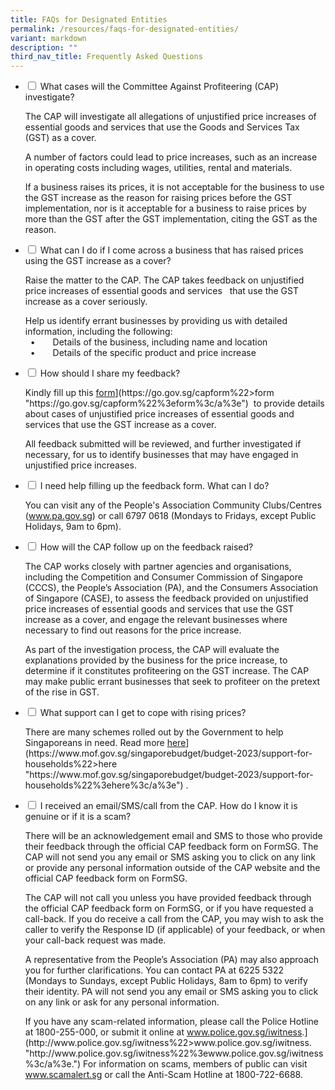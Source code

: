 ```yaml
---
title: FAQs for Designated Entities
permalink: /resources/faqs-for-designated-entities/
variant: markdown
description: ""
third_nav_title: Frequently Asked Questions
---
```

<ul class="jekyllcodex\_accordion">  
<li>  
<input type="checkbox" id="accordion1">  
<label for="accordion1">What cases will the Committee Against Profiteering (CAP) investigate?</label>  
<div>  
<p>The CAP will investigate all allegations of unjustified price increases of essential goods and services that use the Goods and Services Tax (GST) as a cover. </p>  
<p>A number of factors could lead to price increases, such as an increase in operating costs including wages, utilities, rental and materials. </p>  
<p>If a business raises its prices, it is not acceptable for the business to use the GST increase as the reason for raising prices before the GST implementation, nor is it acceptable for a business to raise prices by more than the GST after the GST implementation, citing the GST as the reason.</p>  
</div>  
</li>  
<li>  
<input type="checkbox" id="accordion2">  
<label for="accordion2">What can I do if I come across a business that has raised prices using the GST increase as a cover?</label>  
<div>  
<p>Raise the matter to the CAP. The CAP takes feedback on unjustified price increases of essential goods and services&nbsp;&nbsp; that use the GST increase as a cover seriously. </p>  
<p>Help us identify errant businesses by providing us with detailed information, including the following:  
<br>  
&nbsp; •  Details of the business, including name and location  
<br>  
&nbsp; •  Details of the specific product and price increase</p>  
</div>  
</li>  
<li>  
<input type="checkbox" id="accordion3">  
<label for="accordion3">How should I share my feedback?</label>  
<div>  
<p>Kindly fill up this <a href="[https://go.gov.sg/capform" target="\_blank">form</a>](https://go.gov.sg/capform%22&gt;form "https://go.gov.sg/capform%22%3eform%3c/a%3e")&nbsp; to provide details about cases of unjustified price increases of essential goods and services that use the GST increase as a cover. </p>  
<p>All feedback submitted will be reviewed, and further investigated if necessary, for us to identify businesses that may have engaged in unjustified price increases. </p>  
</div>  
</li>  
<li>  
<input type="checkbox" id="accordion4">  
<label for="accordion4">I need help filling up the feedback form. What can I do?</label>  
<div>  
<p>You can visit any of the People's Association Community Clubs/Centres (<a href="https://www.pa.gov.sg" target="\_blank">www.pa.gov.sg</a>) or call 6797 0618 (Mondays to Fridays, except Public Holidays, 9am to 6pm).</p>  
</div>  
</li>  
<li>  
<input type="checkbox" id="accordion5">  
<label for="accordion5">How will the CAP follow up on the feedback raised?</label>  
<div>  
<p>The CAP works closely with partner agencies and organisations, including the Competition and Consumer Commission of Singapore (CCCS), the People’s Association (PA), and the Consumers Association of Singapore (CASE), to assess the feedback provided on unjustified price increases of essential goods and services that use the GST increase as a cover, and engage the relevant businesses where necessary to find out reasons for the price increase. </p>  
<p>As part of the investigation process, the CAP will evaluate the explanations provided by the business for the price increase, to determine if it constitutes profiteering on the GST increase. The CAP may make public errant businesses that seek to profiteer on the pretext of the rise in GST.</p>  
</div>  
</li>  
<li>  
<input type="checkbox" id="accordion6">  
<label for="accordion6">What support can I get to cope with rising prices?</label>  
<div>  
<p>There are many schemes rolled out by the Government to help Singaporeans in need. Read more <a href="[https://www.mof.gov.sg/singaporebudget/budget-2023/support-for-households" target="\_blank">here</a>](https://www.mof.gov.sg/singaporebudget/budget-2023/support-for-households%22&gt;here "https://www.mof.gov.sg/singaporebudget/budget-2023/support-for-households%22%3ehere%3c/a%3e") . </p>  
</div>  
</li>  
<li>  
<input type="checkbox" id="accordion7">  
<label for="accordion7">I received an email/SMS/call from the CAP. How do I know it is genuine or if it is a scam? </label>  
<div>  
<p>There will be an acknowledgement email and SMS to those who provide their feedback through the official CAP feedback form on FormSG. The CAP will not send you any email or SMS asking you to click on any link or provide any personal information outside of the CAP website and the official CAP feedback form on FormSG. </p>  
<p>The CAP will not call you unless you have provided feedback through the official CAP feedback form on FormSG, or if you have requested a call-back. If you do receive a call from the CAP, you may wish to ask the caller to verify the Response ID (if applicable) of your feedback, or when your call-back request was made. </p>  
<p>A representative from the People’s Association (PA) may also approach you for further clarifications. You can contact PA at 6225 5322 (Mondays to Sundays, except Public Holidays, 8am to 6pm) to verify their identity. PA will not send you any email or SMS asking you to click on any link or ask for any personal information.</p>  
<p>If you have any scam-related information, please call the Police Hotline at 1800-255-000, or submit it online at <a href="[http://www.police.gov.sg/iwitness" target="\_blank">www.police.gov.sg/iwitness</a>.](http://www.police.gov.sg/iwitness%22&gt;www.police.gov.sg/iwitness. "http://www.police.gov.sg/iwitness%22%3ewww.police.gov.sg/iwitness%3c/a%3e.") For information on scams, members of public can visit <a href="http://www.scamalert.sg" target="\_blank">www.scamalert.sg</a> or call the Anti-Scam Hotline at 1800-722-6688.</p>  
</div>  
</li>  
</ul>